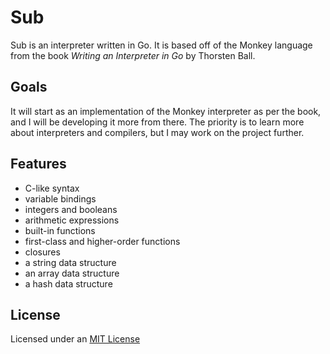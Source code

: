 # Sub
Sub is an interpreter written in Go.
It is based off of the Monkey language from the book *Writing an Interpreter in Go* by Thorsten Ball.

## Goals
It will start as an implementation of the Monkey interpreter as per the book, and I will be developing it more from there. The priority is to learn more about interpreters and compilers, but I may work on the project further.

## Features
- C-like syntax
- variable bindings
- integers and booleans
- arithmetic expressions
- built-in functions
- first-class and higher-order functions
- closures
- a string data structure
- an array data structure
- a hash data structure

<!--
### To Do
- token:
    - Change token type to int/byte
    - Add line/byte numbers
- lexer:
    - change ch type from byte to rune
    - allow more than just integers
-->

## License
Licensed under an [MIT License](LICENSE)

<!--
|\____ //=____
| ____[ ]____/
|/
-->
